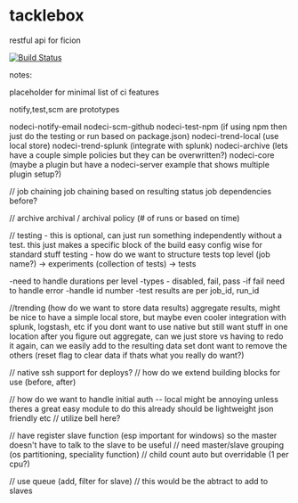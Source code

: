 tacklebox
=======

restful api for ficion

[![Build Status](https://secure.travis-ci.org/fishin/tacklebox.svg)](http://travis-ci.org/fishin/tacklebox)


notes:

placeholder for minimal list of ci features

notify,test,scm are prototypes


nodeci-notify-email 
nodeci-scm-github
nodeci-test-npm (if using npm then just do the testing or run based on package.json)
nodeci-trend-local (use local store)
nodeci-trend-splunk (integrate with splunk)
nodeci-archive (lets have a couple simple policies but they can be overwritten?)
nodeci-core (maybe a plugin but have a nodeci-server example that shows multiple plugin setup?)

// job chaining
job chaining based on resulting status
job dependencies before?

// archive
archival / archival policy (# of runs or based on time)

// testing - this is optional, can just run something independently without a test.  this just makes a specific block of the build easy config wise for standard stuff
testing - how do we want to structure tests
top level (job name?)
  -> experiments (collection of tests)
     -> tests

-need to handle durations per level
-types - disabled, fail, pass
-if fail need to handle error
-handle id number
-test results are per job_id, run_id

//trending (how do we want to store data results)
aggregate results, might be nice to have a simple local store, but maybe even cooler integration with splunk, logstash, etc if you dont want to use native but still want stuff in one location
after you figure out aggregate, can we just store vs having to redo it again, can we easily add to the resulting data set
dont want to remove the others (reset flag to clear data if thats what you really do want?)

// native ssh support for deploys?
// how do we extend building blocks for use (before, after)

// how do we want to handle initial auth -- local might be annoying unless theres a great easy module to do this already should be lightweight json friendly etc // utilize bell here?

// have register slave function (esp important for windows) so the master doesn't have to talk to the slave to be useful
// need master/slave grouping (os partitioning, speciality function)
// child count auto but overridable (1 per cpu?)

// use queue (add, filter for slave) // this would be the abtract to add to slaves



